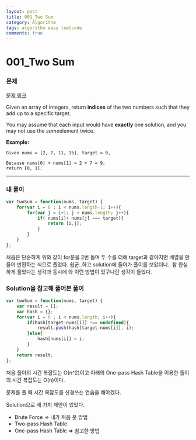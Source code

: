 ```yaml
---
layout: post
title: 001_Two Sum
category: Algorithm
tags: algorithm easy leetcode
comments: true
---
```




# 001_Two Sum

### 문제

[문제 링크](https://leetcode.com/problems/two-sum/)

Given an array of integers, return **indices** of the two numbers such that they add up to a specific target.

You may assume that each input would have **exactly** one solution, and you may not use the *same*element twice.

**Example:**

```
Given nums = [2, 7, 11, 15], target = 9,

Because nums[0] + nums[1] = 2 + 7 = 9,
return [0, 1].
```

------------

### 내 풀이

```js
var twoSum = function(nums, target) {
    for(var i = 0 ; i < nums.length-1; i++){
        for(var j = i+1; j < nums.length; j++){
            if( nums[i]+ nums[j] === target){
                return [i,j];
            }
        }
    }
};
```

처음은 단순하게 위와 같이 for문을 2번 돌며 두 수를 더해 target과 같아지면 배열을 만들어 반환하는 식으로 풀었다. 쉽군..하고 solution에 들어가 풀이를 보았더니.. 참 한심하게 풀었다는 생각과 동시에 와 이런 방법이 있구나란 생각이 들었다.

### Solution을 참고해 풀어본 풀이

```js
var twoSum = function(nums, target) {
    var result = [];
    var hash = {};
    for(var i = 0 ; i < nums.length; i++){
        if(hash[target-nums[i]] !== undefined){
            result.push(hash[target-nums[i]], i);
        }else{
            hash[nums[i]] = i;
        }
    }
    return result;
};
```

처음 풀이의 시간 복잡도는 O(n^2)이고 아래의 One-pass Hash Table을 이용한 풀이의 시간 복잡도는 O(n)이다.

문제를 풀 때 시간 복잡도를 신경쓰는 연습을 해야겠다.

Solution으로 세 가지 제안이 있었다.

- Brute Force 	=> 내가 처음 푼 방법
- Two-pass Hash Table 
- One-pass Hash Table => 참고한 방법